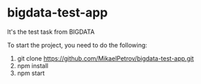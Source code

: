 # bigdata-test-app

It's the test task from BIGDATA

To start the project, you need to do the following:

1) git clone https://github.com/MikaelPetrov/bigdata-test-app.git
2) npm install
3) npm start
